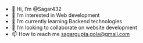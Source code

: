 - 👋 Hi, I’m @Sagar432
- 👀 I’m interested in Web development
- 🌱 I’m currently learning Backend technologies
- 💞️ I’m looking to collaborate on website development
- 📫 How to reach me sagargupta.gola@gmail.com

<!---
Sagar432/Sagar432 is a ✨ special ✨ repository because its `README.md` (this file) appears on your GitHub profile.
You can click the Preview link to take a look at your changes.
--->
